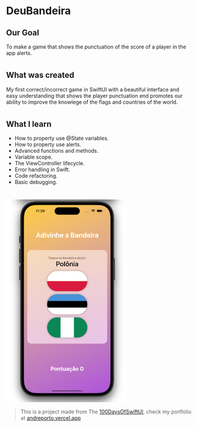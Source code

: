 # DeuBandeira

## Our Goal

To make a game that shows the punctuation of the score of a player in the app alerts.

#

## What was created

My first correct/incorrect game in SwiftUI with a beautiful interface and easy understanding that shows the player punctuation end promotes our ability to improve the knowlege of the flags and countries of the world.

#

## What I learn

- How to property use @State variables.
- How to property use alerts.
- Advanced functions and methods.
- Variable scope.
- The ViewController lifecycle.
- Error handling in Swift.
- Code refactoring.
- Basic debugging.

#

![DeuBandeira Banner](./DeuBandeira/Documentation/DeuBandeiraApp.png)

> This is a project made from The [100DaysOfSwiftUI](https://www.hackingwithswift.com/100/swiftui), check my portfolio at [andreporto.vercel.app](https://andreporto.vercel.app)
